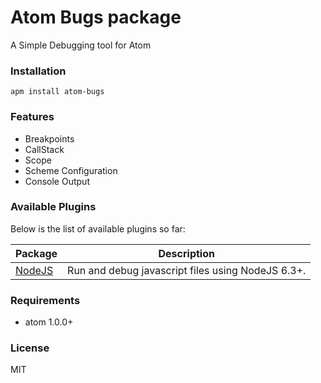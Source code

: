 # Atom Bugs package

A Simple Debugging tool for Atom

### Installation

```
apm install atom-bugs
```

### Features

- Breakpoints
- CallStack
- Scope
- Scheme Configuration
- Console Output

### Available Plugins

Below is the list of available plugins so far:

Package|Description
---|---
[NodeJS](https://atom.io/packages/atom-bugs-nodejs)|Run and debug javascript files using NodeJS 6.3+.

### Requirements
- atom 1.0.0+

### License

MIT
